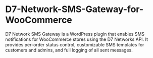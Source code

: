 # D7-Network-SMS-Gateway-for-WooCommerce
D7 Network SMS Gateway is a WordPress plugin that enables SMS notifications for WooCommerce stores using the D7 Networks API. It provides per-order status control, customizable SMS templates for customers and admins, and full logging of all sent messages.
